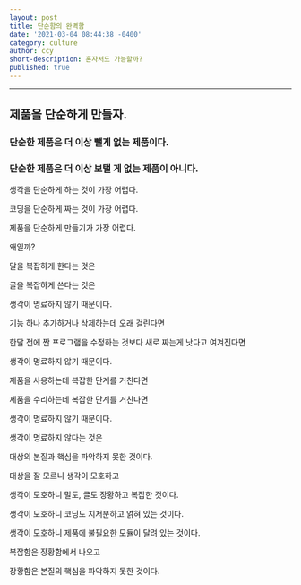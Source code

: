 ```yaml
---
layout: post
title: 단순함의 완벽함
date: '2021-03-04 08:44:38 -0400'
category: culture
author: ccy
short-description: 혼자서도 가능할까?
published: true
---
```


-----


## 제품을 단순하게 만들자.
### 단순한 제품은 더 이상 뺄게 없는 제품이다. 
### 단순한 제품은 더 이상 보탤 게 없는 제품이 아니다. 





생각을 단순하게 하는 것이 가장 어렵다. 



코딩을 단순하게 짜는 것이 가장 어렵다. 

제품을 단순하게 만들기가 가장 어렵다. 



왜일까?



말을 복잡하게 한다는 것은

글을 복잡하게 쓴다는 것은 

생각이 명료하지 않기 때문이다. 



기능 하나 추가하거나 삭제하는데 오래 걸린다면

한달 전에 짠 프로그램을 수정하는 것보다 새로 짜는게 낫다고 여겨진다면

생각이 명료하지 않기 때문이다. 



제품을 사용하는데 복잡한 단계를 거친다면 

제품을 수리하는데 복잡한 단계를 거친다면

생각이 명료하지 않기 때문이다.



생각이 명료하지 않다는 것은 

대상의 본질과 핵심을 파악하지 못한 것이다. 

대상을 잘 모르니 생각이 모호하고

생각이 모호하니 말도, 글도 장황하고 복잡한 것이다.

생각이 모호하니 코딩도 지저분하고 얽혀 있는 것이다. 

생각이 모호하니 제품에 불필요한 모듈이 달려 있는 것이다. 



복잡함은 장황함에서 나오고 

장황함은 본질의 핵심을 파악하지 못한 것이다. 
